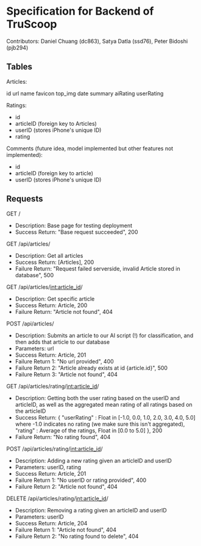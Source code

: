 # Specification for Backend of TruScoop

Contributors: Daniel Chuang (dc863), Satya Datla (ssd76), Peter Bidoshi (pjb294)

## Tables

Articles:

id
url
name
favicon
top_img
date
summary
aiRating
userRating

Ratings:

- id
- articleID (foreign key to Articles)
- userID (stores iPhone's unique ID)
- rating

Comments (future idea, model implemented but other features not implemented):

- id
- articleID (foreign key to article)
- userID (stores iPhone's unique ID)

## Requests

GET /
  - Description: Base page for testing deployment
  - Success Return: "Base request succeeded", 200

GET /api/articles/
  - Description: Get all articles
  - Success Return: [Articles], 200
  - Failure Return: "Request failed serverside, invalid Article stored in database", 500

GET /api/articles/<int:article_id>/
  - Description: Get specific article
  - Success Return: Article, 200
  - Failure Return: "Article not found", 404

POST /api/articles/
  - Description: Submits an article to our AI script (!) for classification, and then adds that article to our database
  - Parameters: url
  - Success Return: Article, 201
  - Failure Return 1: "No url provided", 400
  - Failure Return 2: "Article already exists at id {article.id}", 500
  - Failure Return 3: "Article not found", 404

GET /api/articles/rating/<int:article_id>/
  - Description: Getting both the user rating based on the userID and articleID, as well as the aggregated mean rating of all ratings based on the articleID
  - Success Return: {
    "userRating" : Float in [-1.0, 0.0, 1.0, 2.0, 3.0, 4.0, 5.0] where -1.0 indicates no rating (we make sure this isn't aggregated),
    "rating" : Average of the ratings, Float in [0.0 to 5.0]
  }, 200
  - Failure Return: "No rating found", 404

POST /api/articles/rating/<int:article_id>/
  - Description: Adding a new rating given an articleID and userID
  - Parameters: userID, rating
  - Success Return: Article, 201
  - Failure Return 1: "No userID or rating provided", 400
  - Failure Return 2: "Article not found", 404

DELETE /api/articles/rating/<int:article_id>/
  - Description: Removing a rating given an articleID and userID
  - Parameters: userID
  - Success Return: Article, 204
  - Failure Return 1: "Article not found", 404
  - Failure Return 2: "No rating found to delete", 404
